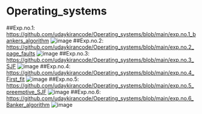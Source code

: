 # Operating_systems
##Exp.no.1:
https://github.com/udaykirancode/Operating_systems/blob/main/exp.no.1_bankers_algorithm
![image](https://user-images.githubusercontent.com/113407411/236669578-b565d116-f086-49fb-b0e3-02df6a60ec9f.png)
##Exp.no.2:
https://github.com/udaykirancode/Operating_systems/blob/main/exp.no.2_page_faults
![image](https://user-images.githubusercontent.com/113407411/236669668-dae45b44-a860-42bc-b120-f92eb4f76e38.png)
##Exp.no.3:
https://github.com/udaykirancode/Operating_systems/blob/main/exp.no.3_SJF
![image](https://user-images.githubusercontent.com/113407411/236669826-bf2eb6e3-479d-4760-b214-93de155713b8.png)
##Exp.no.4:
https://github.com/udaykirancode/Operating_systems/blob/main/exp.no.4_First_fit
![image](https://user-images.githubusercontent.com/113407411/236669957-75daac91-35aa-490a-a7bf-0b786003436f.png)
##Exp.no.5:
https://github.com/udaykirancode/Operating_systems/blob/main/exp.no.5_preemptive_SJF
![image](https://user-images.githubusercontent.com/113407411/236670528-de33a76c-edd3-4c3b-bc24-e6874606750e.png)
##Exp.no.6:
https://github.com/udaykirancode/Operating_systems/blob/main/exp.no.6_Banker_algorithm
![image](https://user-images.githubusercontent.com/113407411/236670733-15be6dc4-9728-415a-9d52-9098e608c074.png)
